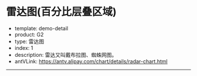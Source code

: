 # 雷达图(百分比层叠区域)

- template: demo-detail
- product: G2
- type: 雷达图
- index: 1
- description: 雷达又叫戴布拉图、蜘蛛网图。
- antVLink: https://antv.alipay.com/chart/details/radar-chart.html
----

<script>
var data = [
  {"name": "Argentina", "year": "2007", "value": 1368763},
  {"name": "Argentina", "year": "2008", "value": 799873},
  {"name": "Argentina", "year": "2009", "value": 1497653},
  {"name": "Argentina", "year": "2010", "value": 1351874},
  {"name": "Argentina", "year": "2011", "value": 1582987},
  {"name": "Brasil", "year": "2007", "value": 1991297},
  {"name": "Brasil", "year": "2008", "value": 1254823},
  {"name": "Brasil", "year": "2009", "value": 1732987},
  {"name": "Brasil", "year": "2010", "value": 332871},
  {"name": "Brasil", "year": "2011", "value": 649853},
  {"name": "Chile", "year": "2007", "value": 431097},
  {"name": "Chile", "year": "2008", "value": 561983},
  {"name": "Chile", "year": "2009", "value": 1019874},
  {"name": "Chile", "year": "2010", "value": 2027634},
  {"name": "Chile", "year": "2011", "value": 1961085},
  {"name": "Columbia", "year": "2007", "value": 431097},
  {"name": "Columbia", "year": "2008", "value": 799873},
  {"name": "Columbia", "year": "2009", "value": 332871},
  {"name": "Columbia", "year": "2010", "value": 799873},
  {"name": "Columbia", "year": "2011", "value": 649853}
];

var Stat = G2.Stat;
var chart = new G2.Chart({
  id: 'c1',
  width: 1000,
  height: 500,
  plotCfg: {
    margin: [20, 140, 80, 80]
  }
});

chart.source(data, {
  'value': {
    min: 0,
    max: 100,
    tickCount: 5
  }
});
chart.coord('polar');
chart.legend('name', {
  position: 'bottom'
});
chart.axis('year', { // 设置坐标系栅格样式
  line: null
});
chart.axis('..percent', { // 设置坐标系栅格样式
  grid: {
    type: 'polygon' //圆形栅格，可以改成
  }
});

chart.areaStack().position(Stat.summary.percent('year*value')).color('name', ['#64b5f6', '#1976d2', '#ef6c00', '#ffd54f']);
chart.render();
</script>
